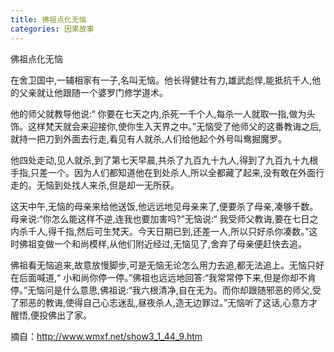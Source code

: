 ```yaml
---
title: 佛祖点化无恼
categories: 因果故事
---
```


	   
佛祖点化无恼

在舍卫国中,一辅相家有一子,名叫无恼。他长得健壮有力,雄武彪悍,能抵抗千人,他的父亲就让他跟随一个婆罗门修学道术。

他的师父就教导他说:“ 你要在七天之内,杀死一千个人,每杀一人就取一指,做为头饰。这样梵天就会来迎接你,使你生入天界之中。”无恼受了他师父的这番教诲之后,就持一把刀到外面去行走,看见有人就杀,人们给他起个外号叫鸯掘魔罗。

他四处走动,见人就杀,到了第七天早晨,共杀了九百九十九人,得到了九百九十九根手指,只差一个。因为人们都知道他在到处杀人,所以全都藏了起来,没有敢在外面行走的。无恼到处找人来杀,但是却一无所获。

这天中午,无恼的母亲来给他送饭,他远远地见母亲来了,便要杀了母亲,凑够千数。母亲说:“你怎么能这样不逆,连我也要加害吗?”无恼说:“ 我受师父教诲,要在七日之内杀千人,得千指,然后可生梵天。今天日期已到,还差一人,所以只好杀你凑数。”这时佛祖变做一个和尚模样,从他们附近经过,无恼见了,舍弃了母亲便赶快去追。

佛祖看无恼追来,故意放慢脚步,可是无恼无论怎么用力去追,都无法追上。无恼只好在后面喊道,“ 小和尚你停一停。”佛祖也远远地回答:“我常常停下来,但是你却不肯停。”无恼问是什么意思,佛祖说:“我六根清净,自在无为。而你却跟随邪恶的师父,受了邪恶的教诲,使得自己心志迷乱,昼夜杀人,造无边罪过。”无恼听了这话,心意方才醒悟,便投佛出了家。


摘自：http://www.wmxf.net/show3_1_44_9.htm